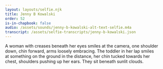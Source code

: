 ```yaml
---
layout: layouts/selfie.njk
title: Jenny B Kowalski
order: 52
is-in-chapbook: false
audio: /assets/sounds/jenny-b-kowalski-alt-text-selfie.m4a
transcript: /assets/selfie-transcripts/jenny-b-kowalski.json
---
```


A woman with creases beneath her eyes smiles at the camera, one shoulder down, chin forward, arms loosely embracing. The toddler in her lap smiles at something on the ground in the distance, her chin tucked towards her chest, shoulders pushing up her ears. They sit beneath sunlit clouds.
